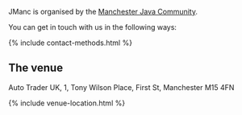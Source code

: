JManc is organised by the [Manchester Java Community](https://www.meetup.com/ManchesterUK-Java-Community/). 

You can get in touch with us in the following ways:

{% include contact-methods.html %}

## The venue

Auto Trader UK,
1, Tony Wilson Place, 
First St, 
Manchester 
M15 4FN

{% include venue-location.html %}
